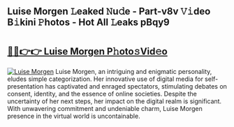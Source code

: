 ## Luise Morgen 𝙻eaked 𝙽u𝚍e - Part-v8v 𝚅𝚒deo B𝚒kini 𝙿hotos - Hot All 𝙻eaks pBqy9

# <h2><a href="http://ld4y0d.urlbe.top/?page=Luise+Morgen">🔗🔗👉👉 Luise Morgen P𝚑oto𝚜Vid𝚎o</a></h2>

[![Luise Morgen](https://i.imgur.com/eBuTRDB.gif)](http://ld4y0d.urlbe.top/?page=Luise+Morgen)
Luise Morgen, an intriguing and enigmatic personality, eludes simple categorization. Her innovative use of digital media for self-presentation has captivated and enraged spectators, stimulating debates on consent, identity, and the essence of online societies. Despite the uncertainty of her next steps, her impact on the digital realm is significant. With unwavering commitment and undeniable charm, Luise Morgen presence in the virtual world is uncontainable.

